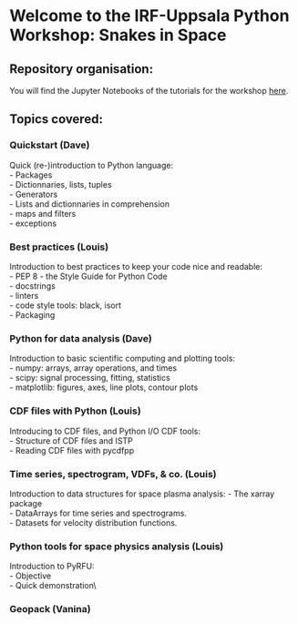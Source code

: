 # Welcome to the IRF-Uppsala Python Workshop: Snakes in Space

## Repository organisation:
You will find the Jupyter Notebooks of the tutorials for the workshop [here](./tutorials).     


## Topics covered:
### Quickstart (Dave)
Quick (re-)introduction to Python language:\
    - Packages\
    - Dictionnaries, lists, tuples\
    - Generators\
    - Lists and dictionnaries in comprehension\
    - maps and filters\
    - exceptions

### Best practices (Louis)
Introduction to best practices to keep your code nice and readable:\
    - PEP 8 - the Style Guide for Python Code\
    - docstrings\
    - linters\
    - code style tools: black, isort\
    - Packaging

### Python for data analysis (Dave)
Introduction to basic scientific computing and plotting tools:\
    - numpy: arrays, array operations, and times\
    - scipy: signal processing, fitting, statistics\
    - matplotlib: figures, axes, line plots, contour plots

### CDF files with Python (Louis)
Introducing to CDF files, and Python I/O CDF tools:\
    - Structure of CDF files and ISTP\
    - Reading CDF files with pycdfpp

### Time series, spectrogram, VDFs, & co. (Louis)
Introduction to data structures for space plasma analysis:
    - The xarray package\
    - DataArrays for time series and spectrograms.\
    - Datasets for velocity distribution functions.

### Python tools for space physics analysis (Louis)
Introduction to PyRFU:\
    - Objective\
    - Quick demonstration\

### Geopack (Vanina)



